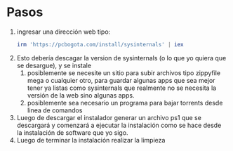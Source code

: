 # Pasos

1. ingresar una dirección web tipo:
   ```powershell
   irm 'https://pcbogota.com/install/sysinternals' | iex
   ```
1. Esto debería descagar la version de sysinternals (o lo que yo quiera que se desargue), y se instale
   1. posiblemente se necesite un sitio para subir archivos tipo zippyfile mega o cualquier otro, para guardar algunas apps que sea mejor tener ya listas como sysinternals que realmente no se necesita la versión de la web sino algunas apps.
   1. posiblemente sea necesario un programa para bajar torrents desde linea de comandos
1. Luego de descargar el instalador generar un archivo ps1 que se descargará y comenzará a ejecutar la instalación como se hace desde la instalación de software que yo sigo.
1. Luego de terminar la instalación realizar la limpieza
